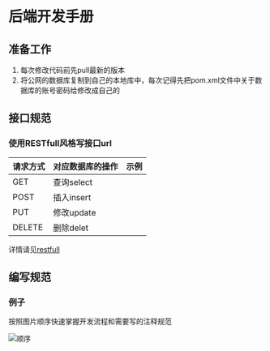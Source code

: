# 后端开发手册

## 准备工作
1. 每次修改代码前先pull最新的版本
2. 将公网的数据库复制到自己的本地库中，每次记得先把pom.xml文件中关于数据库的账号密码给修改成自己的

## 接口规范
### 使用RESTfull风格写接口url
| 请求方式 | 对应数据库的操作 | 示例 |
| ---- | ---- | ---- |
| GET | 查询select | |
| POST | 插入insert | | 
| PUT | 修改update | |
| DELETE | 删除delet | |

详情请见[restfull](https://blog.csdn.net/qq_41606973/article/details/86352787?utm_medium=distribute.pc_relevant.none-task-blog-2%7Edefault%7EBlogCommendFromMachineLearnPai2%7Edefault-1.control&depth_1-utm_source=distribute.pc_relevant.none-task-blog-2%7Edefault%7EBlogCommendFromMachineLearnPai2%7Edefault-1.control)

## 编写规范
### 例子
按照图片顺序快速掌握开发流程和需要写的注释规范

![顺序](https://www.hualigs.cn/image/608c153f2bad0.jpg)